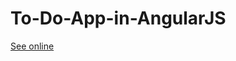 # To-Do-App-in-AngularJS

<a href="https://matutamiller.github.io/To-Do-App-in-Angular1/">See online</a>
